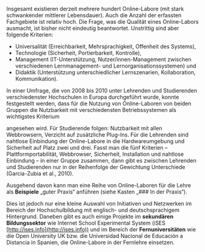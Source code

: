 <!-- filename: 05_Gute_Online-Labore.md -->
<!-- title: Gute Online-Labore -->

Insgesamt existieren derzeit mehrere hundert Online-Labore (mit stark schwankender mittlerer Lebensdauer). Auch die Anzahl der erfassten Fachgebiete ist relativ hoch. Die Frage, was die Qualität eines Online-Labors ausmacht, ist bisher nicht eindeutig beantwortet. Unstrittig sind aber folgende Kriterien:

- Universalität (Erreichbarkeit, Mehrsprachigkeit, Offenheit des Systems),
- Technologie (Sicherheit, Portierbarkeit, Kontrolle),
- Management (IT-Unterstützung, Nutzer/innen-Management zwischen verschiedenen Lernmanagement- und Lernorganisationssystemen) und
- Didaktik (Unterstützung unterschiedlicher Lernszenarien, Kollaboration, Kommunikation).

In einer Umfrage, die von 2008 bis 2010 unter Lehrenden und Studierenden verschiedenster Hochschulen in Europa durchgeführt wurde, konnte festgestellt werden, dass für die Nutzung von Online-Laboren von beiden Gruppen die Nutzbarkeit mit verschiedensten Betriebssystemen als wichtigstes Kriterium

angesehen wird. Für Studierende folgen: Nutzbarkeit mit allen Webbrowsern, Verzicht auf zusätzliche Plug-Ins. Für die Lehrenden sind nahtlose Einbindung der Online-Labore in die Hardwareumgebung und Sicherheit auf Platz zwei und drei. Fasst man die fünf Kriterien – Plattformportabilität, Webbrowser, Sicherheit, Installation und nahtlose Einbindung – in einer Gruppe zusammen, dann gibt es zwischen Lehrenden und Studierenden nur in der Reihenfolge der Gewichtung Unterschiede (Garcia-Zubia et al., 2010).

Ausgehend davon kann man eine Reihe von Online-Laboren für die Lehre als **Beispiele** „guter Praxis“ anführen (siehe Kasten „### In der Praxis“).

Dies ist jedoch nur eine kleine Auswahl von Initiativen und Netzwerken im Bereich der Hochschulbildung mit englisch- und deutschsprachigem Hintergrund. Daneben gibt es auch einige Projekte im **sekundären Bildungssektor** wie Internet School Experimental System (iSES [http://ises.info](http://ises.info)) und im Bereich der **Fernuniversitäten** wie die Open University UK bzw. die Universidad Nacional de Educación a Distancia in Spanien, die Online-Labore in der Fernlehre einsetzen.
